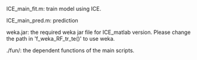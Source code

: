 ICE_main_fit.m: train model using ICE.

ICE_main_pred.m: prediction

weka.jar: the required weka jar file for ICE_matlab version. Please change the path in 'f_weka_RF_tr_te()' to use weka. 

./fun/: the dependent functions of the main scripts.